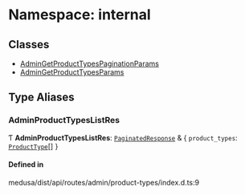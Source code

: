 # Namespace: internal

## Classes

- [AdminGetProductTypesPaginationParams](../classes/internal-17.AdminGetProductTypesPaginationParams.md)
- [AdminGetProductTypesParams](../classes/internal-17.AdminGetProductTypesParams.md)

## Type Aliases

### AdminProductTypesListRes

Ƭ **AdminProductTypesListRes**: [`PaginatedResponse`](internal-2.md#paginatedresponse) & { `product_types`: [`ProductType`](../classes/internal.ProductType.md)[]  }

#### Defined in

medusa/dist/api/routes/admin/product-types/index.d.ts:9
